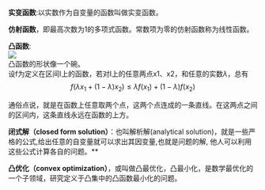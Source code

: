 **实变函数**:以实数作为自变量的函数叫做实变函数。 

**仿射函数**，即最高次数为1的多项式函数。常数项为零的仿射函数称为线性函数。

**凸函数**:  
![](https://bkimg.cdn.bcebos.com/pic/0dd7912397dda14415d2ffbebcb7d0a20df486e7?x-bce-process=image/watermark,g_7,image_d2F0ZXIvYmFpa2UxNTA=,xp_5,yp_5)  
凸函数的形状像一个碗。  
设f为定义在区间I上的函数，若对I上的任意两点x1、x2，和任意的实数$\lambda$，总有  
$$
f(\lambda x_1 + (1-\lambda)x_2) \le \lambda f(x_1) + (1-\lambda)f(x_2)
$$

通俗点说，就是在函数上任意取两个点，这两个点连成的一条直线。在这两点之间的区间内，这条直线永远在函数的上方。  


**闭式解（closed form solution）**：也叫解析解(analytical solution)，就是一些严格的公式,给出任意的自变量就可以求出其因变量,也就是问题的解, 他人可以利用这些公式计算各自的问题。**

**凸优化（convex optimization）**，或叫做凸最优化，凸最小化，是数学最优化的一个子领域，研究定义于凸集中的凸函数最小化的问题。